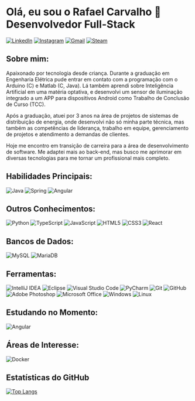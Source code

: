 # Olá, eu sou o Rafael Carvalho 👋 <br> Desenvolvedor Full-Stack
[![LinkedIn](https://img.shields.io/badge/rldcarvalho-%230077B5.svg?style=for-the-badge&logo=linkedin&logoColor=white)](https://www.linkedin.com/in/rldcarvalho/)
[![Instagram](https://img.shields.io/badge/rldcarvalho-%23E4405F.svg?style=for-the-badge&logo=Instagram&logoColor=white)](https://www.instagram.com/rldcarvalho/)
[![Gmail](https://img.shields.io/badge/rldcarvalhoo@gmail.com-D14836?style=for-the-badge&logo=gmail&logoColor=white)](mailto:rldcarvalhoo@gmail.com)
[![Steam](https://img.shields.io/badge/kaladovic-%23000000.svg?style=for-the-badge&logo=steam&logoColor=white)](https://steamcommunity.com/id/kaladovic/)

## Sobre mim:

Apaixonado por tecnologia desde criança. Durante a graduação em Engenharia Elétrica pude entrar em contato com a programação com o Arduino (C) e Matlab (C, Java). Lá também aprendi sobre Inteligência Artificial em uma matéria optativa, e desenvolvi um sensor de iluminação integrado a um APP para dispositivos Android como Trabalho de Conclusão de Curso (TCC).

Após a graduação, atuei por 3 anos na área de projetos de sistemas de distribuição de energia, onde desenvolvi não só minha parte técnica, mas também as competências de liderança, trabalho em equipe, gerenciamento de projetos e atendimento a demandas de clientes.

Hoje me encontro em transição de carreira para a área de desenvolvimento de software. Me adaptei mais ao back-end, mas busco me aprimorar em diversas tecnologias para me tornar um profissional mais completo.

## Habilidades Principais:

![Java](https://img.shields.io/badge/java-%23ED8B00.svg?style=for-the-badge&logo=java&logoColor=white)
![Spring](https://img.shields.io/badge/spring-%236DB33F.svg?style=for-the-badge&logo=spring&logoColor=white)
![Angular](https://img.shields.io/badge/angular-%23DD0031.svg?style=for-the-badge&logo=angular&logoColor=white)

## Outros Conhecimentos:

![Python](https://img.shields.io/badge/python-3670A0?style=for-the-badge&logo=python&logoColor=ffdd54)
![TypeScript](https://img.shields.io/badge/typescript-%23007ACC.svg?style=for-the-badge&logo=typescript&logoColor=white)
![JavaScript](https://img.shields.io/badge/javascript-%23323330.svg?style=for-the-badge&logo=javascript&logoColor=%23F7DF1E)
![HTML5](https://img.shields.io/badge/html-%23E34F26.svg?style=for-the-badge&logo=html5&logoColor=white)
![CSS3](https://img.shields.io/badge/css-%231572B6.svg?style=for-the-badge&logo=css3&logoColor=white)
![React](https://img.shields.io/badge/react-%2320232a.svg?style=for-the-badge&logo=react&logoColor=%2361DAFB)

## Bancos de Dados:

![MySQL](https://img.shields.io/badge/mysql-%2300f.svg?style=for-the-badge&logo=mysql&logoColor=white)
![MariaDB](https://img.shields.io/badge/MariaDB-003545?style=for-the-badge&logo=mariadb&logoColor=white)

## Ferramentas:

![IntelliJ IDEA](https://img.shields.io/badge/IntelliJ-000000.svg?style=for-the-badge&logo=intellij-idea&logoColor=white)
![Eclipse](https://img.shields.io/badge/Eclipse-FE7A16.svg?style=for-the-badge&logo=Eclipse&logoColor=white)
![Visual Studio Code](https://img.shields.io/badge/VS%20Code-0078d7.svg?style=for-the-badge&logo=visual-studio-code&logoColor=white)
![PyCharm](https://img.shields.io/badge/pycharm-143?style=for-the-badge&logo=pycharm&logoColor=black&color=black&labelColor=green)
![Git](https://img.shields.io/badge/git-%23F05033.svg?style=for-the-badge&logo=git&logoColor=white)
![GitHub](https://img.shields.io/badge/github-%23121011.svg?style=for-the-badge&logo=github&logoColor=white)
![Adobe Photoshop](https://img.shields.io/badge/photoshop-%2331A8FF.svg?style=for-the-badge&logo=adobe%20photoshop&logoColor=white)
![Microsoft Office](https://img.shields.io/badge/Office-D83B01?style=for-the-badge&logo=microsoft-office&logoColor=white)
![Windows](https://img.shields.io/badge/Windows-0078D6?style=for-the-badge&logo=windows&logoColor=white)
![Linux](https://img.shields.io/badge/Linux-FCC624?style=for-the-badge&logo=linux&logoColor=black)

## Estudando no Momento:

![Angular](https://img.shields.io/badge/angular-%23DD0031.svg?style=for-the-badge&logo=angular&logoColor=white)

## Áreas de Interesse:

![Docker](https://img.shields.io/badge/docker-%230db7ed.svg?style=for-the-badge&logo=docker&logoColor=white)

## Estatísticas do GitHub

[![Top Langs](https://github-readme-stats.vercel.app/api/top-langs/?username=rldcarvalho&layout=compact&theme=dracula&custom_title=Linguagens%20Mais%20Utilizadas&exclude_repo=exercicios-js-pong,exercicios-js-crossroad,exercicios-python-collections,exercicios-java-alura/tree/main/java-lang)](https://github.com/anuraghazra/github-readme-stats)

